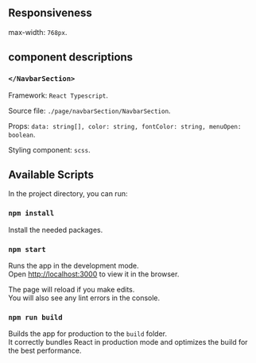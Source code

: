 ## Responsiveness

max-width: `768px`.

## component descriptions

### `</NavbarSection>`

Framework: `React Typescript`.

Source file: `./page/navbarSection/NavbarSection`.

Props: `data: string[], color: string, fontColor: string, menuOpen: boolean`.

Styling component: `scss`.

## Available Scripts

In the project directory, you can run:

### `npm install`

Install the needed packages.

### `npm start`

Runs the app in the development mode.\
Open [http://localhost:3000](http://localhost:3000) to view it in the browser.

The page will reload if you make edits.\
You will also see any lint errors in the console.

### `npm run build`

Builds the app for production to the `build` folder.\
It correctly bundles React in production mode and optimizes the build for the best performance.
